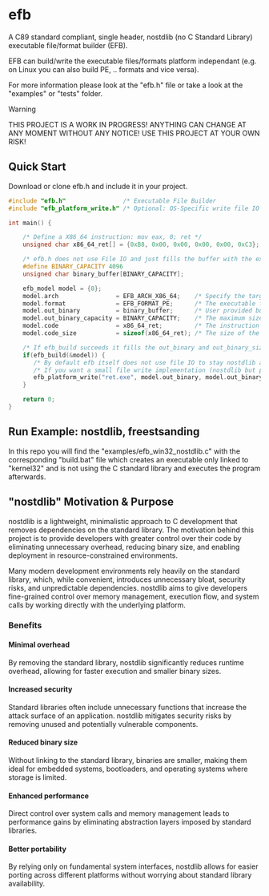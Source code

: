 # efb
A C89 standard compliant, single header, nostdlib (no C Standard Library) executable file/format builder (EFB).

EFB can build/write the executable files/formats platform independant (e.g. on Linux you can also build PE, .. formats and vice versa).

For more information please look at the "efb.h" file or take a look at the "examples" or "tests" folder.

> [!WARNING]
> THIS PROJECT IS A WORK IN PROGRESS! ANYTHING CAN CHANGE AT ANY MOMENT WITHOUT ANY NOTICE! USE THIS PROJECT AT YOUR OWN RISK!

## Quick Start

Download or clone efb.h and include it in your project.

```C
#include "efb.h"                /* Executable File Builder                 */
#include "efb_platform_write.h" /* Optional: OS-Specific write file IO API */

int main() {

    /* Define a X86_64 instruction: mov eax, 0; ret */
    unsigned char x86_64_ret[] = {0xB8, 0x00, 0x00, 0x00, 0x00, 0xC3};

    /* efb.h does not use File IO and just fills the buffer with the executable file data */
    #define BINARY_CAPACITY 4096
    unsigned char binary_buffer[BINARY_CAPACITY];

    efb_model model = {0};
    model.arch                = EFB_ARCH_X86_64;    /* Specify the target architecture          */
    model.format              = EFB_FORMAT_PE;      /* The executable file format to be used    */
    model.out_binary          = binary_buffer;      /* User provided buffer for executable data */
    model.out_binary_capacity = BINARY_CAPACITY;    /* The maximum size of the buffer           */
    model.code                = x86_64_ret;         /* The instruction binary                   */
    model.code_size           = sizeof(x86_64_ret); /* The size of the instruction binary array */

    /* If efb_build succeeds it fills the out_binary and out_binary_size */
    if(efb_build(&model)) {
       /* By default efb itself does not use file IO to stay nostdlib and platform independant                                */
       /* If you want a small file write implementation (nostdlib but platform dependant) than include "efb_platform_write.h" */ 
       efb_platform_write("ret.exe", model.out_binary, model.out_binary_size)
    }

    return 0;
}
```

## Run Example: nostdlib, freestsanding

In this repo you will find the "examples/efb_win32_nostdlib.c" with the corresponding "build.bat" file which
creates an executable only linked to "kernel32" and is not using the C standard library and executes the program afterwards.

## "nostdlib" Motivation & Purpose

nostdlib is a lightweight, minimalistic approach to C development that removes dependencies on the standard library. The motivation behind this project is to provide developers with greater control over their code by eliminating unnecessary overhead, reducing binary size, and enabling deployment in resource-constrained environments.

Many modern development environments rely heavily on the standard library, which, while convenient, introduces unnecessary bloat, security risks, and unpredictable dependencies. nostdlib aims to give developers fine-grained control over memory management, execution flow, and system calls by working directly with the underlying platform.

### Benefits

#### Minimal overhead
By removing the standard library, nostdlib significantly reduces runtime overhead, allowing for faster execution and smaller binary sizes.

#### Increased security
Standard libraries often include unnecessary functions that increase the attack surface of an application. nostdlib mitigates security risks by removing unused and potentially vulnerable components.

#### Reduced binary size
Without linking to the standard library, binaries are smaller, making them ideal for embedded systems, bootloaders, and operating systems where storage is limited.

#### Enhanced performance
Direct control over system calls and memory management leads to performance gains by eliminating abstraction layers imposed by standard libraries.

#### Better portability
By relying only on fundamental system interfaces, nostdlib allows for easier porting across different platforms without worrying about standard library availability.
